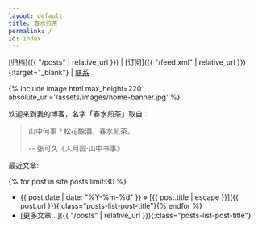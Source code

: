 ```yaml
---
layout: default
title: 春水煎茶
permalink: /
id: index
---
```


[归档]({{ "/posts" | relative_url }}) |
[订阅]({{ "/feed.xml" | relative_url }}){:target="_blank"} |
[联系](mailto:hit9@icloud.com)

{% include image.html max_height=220 absolute_url='/assets/images/home-banner.jpg' %}

欢迎来到我的博客，名字「春水煎茶」取自：

> 山中何事？松花酿酒，春水煎茶。
>
> -- 张可久《人月圆·山中书事》

最近文章:

{% for post in site.posts limit:30 %}
* <span class="post-date-container"><span class="posts-list-post-date">{{ post.date | date: "%Y-%m-%d" }}</span> »</span>
  [{{ post.title | escape }}]({{ post.url }}){:class="posts-list-post-title"}{% endfor %}
* [更多文章...]({{ "/posts" | relative_url }}){:class="posts-list-post-title"}
